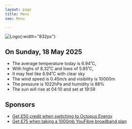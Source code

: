 ```yaml
---
layout: page
title: Menu
seo: Menu

---
```


![Logo](/images/logo.jpg){:width="832px"}

<!-- weather_marker starts -->
## On Sunday, 18 May 2025

- The average temperature today is 6.94˚C,
- With highs of 8.32˚C and lows of 5.85˚C,
- It may feel like 6.94˚C with clear sky
- The wind speed is 0.45m/s and visibility is 10000m
- The pressure is 1022hPa and humidity is 88%
- The sun will rise at 04:10 and set at 19:59

<!-- weather_marker ends -->

## Sponsors

- [Get £50 credit when switching to Octopus Energy](https://bit.ly/3oD1nnS)
- [Get £75 when taking a 1000mb YouFibre broadband plan](https://aklam.io/91zWhU?)
